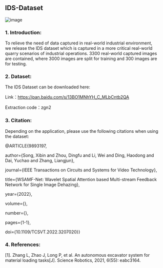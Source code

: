 ## IDS-Dataset

![image](https://user-images.githubusercontent.com/11418198/174483040-55546cef-81f0-466a-baf3-9262711b09e4.png)

### 1. Introduction: 

To relieve the need of data captured in real-world industrial environment, we release the IDS dataset which is captured in a more critical real-world quarry scenarios of industrial operations. 3300 real-world captured images are contained, where 3000 images are split for training and 300 images are for testing. 

### 2. Dataset:

The IDS Dataset can be downloaded here:

Link：https://pan.baidu.com/s/13BO1MNhYH_C_MLbCntb2QA 

Extraction code：zgn2 

### 3. Citation:

Depending on the application, please use the following citations when using the dataset:

@ARTICLE{9893197,

  author={Song, Xibin and Zhou, Dingfu and Li, Wei and Ding, Haodong and Dai, Yuchao and Zhang, Liangjun},
  
  journal={IEEE Transactions on Circuits and Systems for Video Technology}, 
  
  title={WSAMF-Net: Wavelet Spatial Attention based Multi-stream Feedback Network for Single Image Dehazing}, 
  
  year={2022},
  
  volume={},
  
  number={},
  
  pages={1-1},
  
  doi={10.1109/TCSVT.2022.3207020}}

### 4. References:
[1]. Zhang L, Zhao J, Long P, et al. An autonomous excavator system for material loading tasks[J]. Science Robotics, 2021, 6(55): eabc3164.
